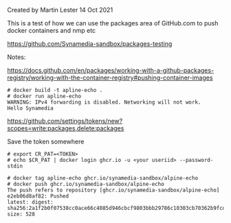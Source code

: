 Created by Martin Lester 14 Oct 2021

This is a test of how we can use the packages area of GitHub.com to push docker containers and nmp etc

https://github.com/Synamedia-sandbox/packages-testing

Notes:

https://docs.github.com/en/packages/working-with-a-github-packages-registry/working-with-the-container-registry#pushing-container-images

```
# docker build -t apline-echo .
# docker run apline-echo
WARNING: IPv4 forwarding is disabled. Networking will not work.
Hello Synamedia

```

https://github.com/settings/tokens/new?scopes=write:packages,delete:packages

Save the token somewhere

```
# export CR_PAT=<TOKEN>
# echo $CR_PAT | docker login ghcr.io -u <your useriid> --password-stdin

# docker tag apline-echo ghcr.io/synamedia-sandbox/alpine-echo
# docker push ghcr.io/synamedia-sandbox/alpine-echo
The push refers to repository [ghcr.io/synamedia-sandbox/alpine-echo]
e2eb06d8af82: Pushed
latest: digest: sha256:2a1f2b0f07538cc0ace66c4085d946cbcf9803bbb29786c10303cb70362b9fcd size: 528
```


